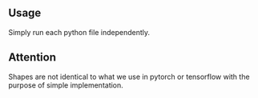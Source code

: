 ## Usage
Simply run each python file independently.

## Attention
Shapes are not identical to what we use in pytorch or tensorflow with the purpose of simple implementation.
